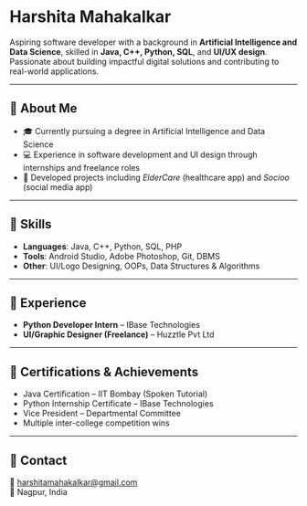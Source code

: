 # Harshita Mahakalkar

Aspiring software developer with a background in **Artificial Intelligence and Data Science**, skilled in **Java, C++, Python, SQL**, and **UI/UX design**. Passionate about building impactful digital solutions and contributing to real-world applications.

---

## 🔹 About Me

- 🎓 Currently pursuing a degree in Artificial Intelligence and Data Science  
- 💻 Experience in software development and UI design through internships and freelance roles  
- 📱 Developed projects including *ElderCare* (healthcare app) and *Socioo* (social media app)

---

## 🔹 Skills

- **Languages**: Java, C++, Python, SQL, PHP  
- **Tools**: Android Studio, Adobe Photoshop, Git, DBMS  
- **Other**: UI/Logo Designing, OOPs, Data Structures & Algorithms

---

## 🔹 Experience

- **Python Developer Intern** – IBase Technologies  
- **UI/Graphic Designer (Freelance)** – Huzztle Pvt Ltd

---

## 🔹 Certifications & Achievements

- Java Certification – IIT Bombay (Spoken Tutorial)  
- Python Internship Certificate – IBase Technologies  
- Vice President – Departmental Committee  
- Multiple inter-college competition wins

---

## 🔹 Contact

📧 [harshitamahakalkar@gmail.com](mailto:harshitamahakalkar@gmail.com)  
📍 Nagpur, India
